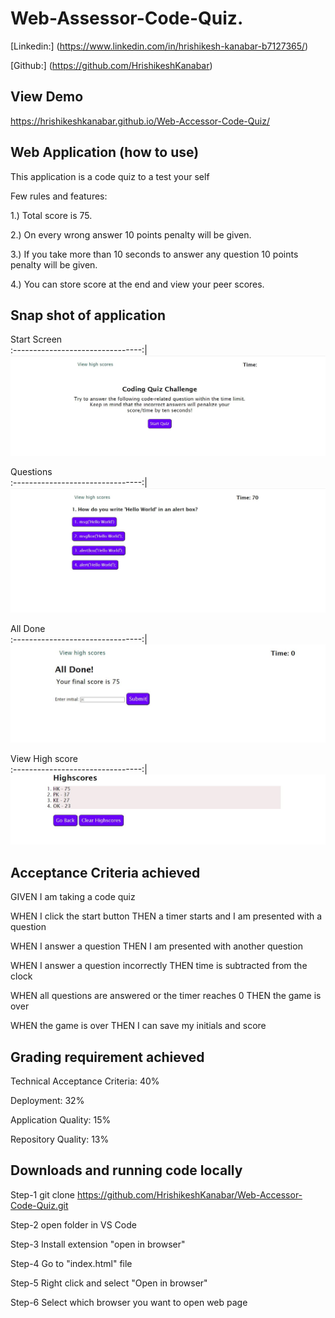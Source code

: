 # Web-Assessor-Code-Quiz.

[Linkedin:] (https://www.linkedin.com/in/hrishikesh-kanabar-b7127365/)

[Github:] (https://github.com/HrishikeshKanabar)

## View Demo

https://hrishikeshkanabar.github.io/Web-Accessor-Code-Quiz/

## Web Application (how to use)

This application is a code quiz to a test your self

Few rules and features:

1.) Total score is 75.

2.) On every wrong answer 10 points penalty will be given.

3.) If you take more than 10 seconds to answer any question 10 points penalty will be given.

4.) You can store score  at the end and view your peer scores.

## Snap shot of application

 Start Screen        
:--------------------------------:|
![Start Screen ](https://github.com/HrishikeshKanabar/Web-Accessor-Code-Quiz/blob/main/assets/images/Start-screen.JPG)      

Questions    
:--------------------------------:|
![Start Screen](https://github.com/HrishikeshKanabar/Web-Accessor-Code-Quiz/blob/main/assets/images/Question-Screen.JPG) 

All Done   
:--------------------------------:|
![All Done ](https://github.com/HrishikeshKanabar/Web-Accessor-Code-Quiz/blob/main/assets/images/All%20done.JPG) 

View High score    
:--------------------------------:|
![Start Screen](https://github.com/HrishikeshKanabar/Web-Accessor-Code-Quiz/blob/main/assets/images/Hightscore.JPG) 


## Acceptance Criteria achieved

GIVEN I am taking a code quiz

WHEN I click the start button
THEN a timer starts and I am presented with a question

WHEN I answer a question
THEN I am presented with another question

WHEN I answer a question incorrectly
THEN time is subtracted from the clock

WHEN all questions are answered or the timer reaches 0
THEN the game is over

WHEN the game is over
THEN I can save my initials and score

## Grading requirement achieved

Technical Acceptance Criteria: 40%

Deployment: 32%

Application Quality: 15%

Repository Quality: 13%

## Downloads and running code locally

Step-1 git clone https://github.com/HrishikeshKanabar/Web-Accessor-Code-Quiz.git

Step-2 open folder in VS Code

Step-3 Install extension "open in browser"

Step-4 Go to "index.html" file

Step-5 Right click and select "Open in browser"

Step-6 Select which browser you want to open web page